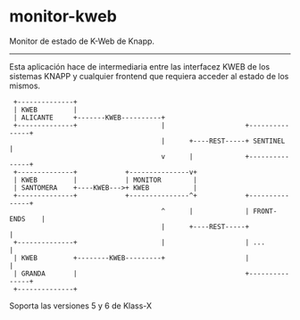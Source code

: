 # monitor-kweb
Monitor de estado de K-Web de Knapp.

---

Esta aplicación hace de intermediaria entre las interfacez KWEB de los sistemas KNAPP y cualquier
frontend que requiera acceder al estado de los mismos.

```
 +--------------+
 | KWEB         |
 | ALICANTE     +-------KWEB----------+
 +--------------+                     |                    +---------------+
                                      |      +----REST-----+ SENTINEL      |
                                      v      |             +---------------+
 +--------------+            +---------------v+
 | KWEB         |            | MONITOR        |
 | SANTOMERA    +----KWEB--->+ KWEB           |
 +--------------+            +---------------^+            +---------------+
                                      ^      |             | FRONT-ENDS    |
                                      |      +----REST-----+               |
 +--------------+                     |                    | ...           |
 | KWEB         +--------KWEB---------+                    |               |
 | GRANDA       |                                          +---------------+
 +--------------+
```

Soporta las versiones 5 y 6 de Klass-X
